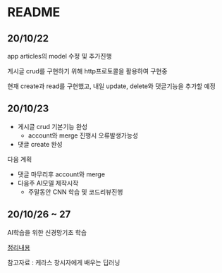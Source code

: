 # README

## 20/10/22

app articles의 model 수정 및 추가진행

게시글 crud를 구현하기 위해 http프로토콜을 활용하여 구현중

현재 create과 read를 구현했고, 내일 update, delete와 댓글기능을 추가할 예정



## 20/10/23

* 게시글 crud 기본기능 완성
  * account와 merge 진행시 오류발생가능성
* 댓글 create 완성

다음 계획

* 댓글 마무리후 account와 merge
* 다음주 AI모델 제작시작
  * 주말동안 CNN 학습 및 코드리뷰진행



## 20/10/26 ~ 27

AI학습을 위한 신경망기초 학습

[정리내용](https://gold-jae.tistory.com/37?category=928449)

참고자료 : 케라스 창시자에게 배우는 딥러닝

